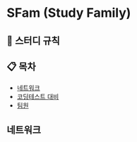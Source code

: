 # SFam (Study Family)
## 👋 스터디 규칙

## 📋 목차
- [네트워크](#-네트워크)
- [코딩테스트 대비](#-코딩테스트-대비)
- [팀원](#%EF%B8%8F-팀원)


## 네트워크
